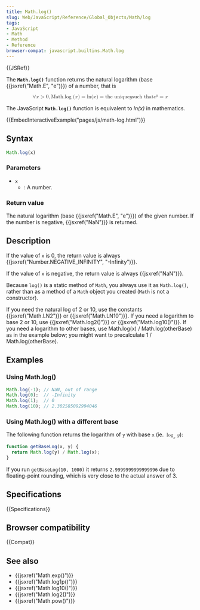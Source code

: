 ```yaml
---
title: Math.log()
slug: Web/JavaScript/Reference/Global_Objects/Math/log
tags:
- JavaScript
- Math
- Method
- Reference
browser-compat: javascript.builtins.Math.log
---
```

{{JSRef}}

The **`Math.log()`** function returns the natural logarithm (base
{{jsxref("Math.E", "e")}}) of a number, that is

<math display="block"><semantics><mrow><mo>∀</mo> <mi>x</mi> <mo>></mo>
<mn>0</mn> <mo>,</mo>
<mstyle mathvariant="monospace"><mrow><mo lspace="0em" rspace="thinmathspace">Math.log</mo>
<mo stretchy="false">(</mo> <mi>x</mi> <mo stretchy="false">)</mo>
</mrow></mstyle><mo>=</mo> <mo lspace="0em" rspace="0em">ln</mo>
<mo stretchy="false">(</mo> <mi>x</mi> <mo stretchy="false">)</mo> <mo>=</mo>
<mtext>the unique</mtext> <mspace width="thickmathspace"></mspace><mi>y</mi>
<mspace width="thickmathspace"></mspace><mtext>such that</mtext>
<mspace width="thickmathspace"></mspace><msup><mi>e</mi> <mi>y</mi>
</msup><mo>=</mo> <mi>x</mi> </mrow><annotation encoding="TeX">\forall x > 0,
\mathtt{\operatorname{Math.log}(x)} = \ln(x) = \text{the unique} \; y \;
\text{such that} \; e^y = x</annotation></semantics></math>

The JavaScript **`Math.log()`** function is equivalent to _ln(x)_ in
mathematics.

{{EmbedInteractiveExample("pages/js/math-log.html")}}

## Syntax

```js
Math.log(x)
```

### Parameters

- `x`
  - : A number.

### Return value

The natural logarithm (base {{jsxref("Math.E", "e")}}) of the given
number. If the number is negative, {{jsxref("NaN")}} is returned.

## Description

If the value of `x` is 0, the return value is always
{{jsxref("Number.NEGATIVE_INFINITY", "-Infinity")}}.

If the value of `x` is negative, the return value is always
{{jsxref("NaN")}}.

Because `log()` is a static method of `Math`, you always use it as `Math.log()`,
rather than as a method of a `Math` object you created (`Math` is not a
constructor).

If you need the natural log of 2 or 10, use the constants
{{jsxref("Math.LN2")}} or {{jsxref("Math.LN10")}}. If you need a
logarithm to base 2 or 10, use {{jsxref("Math.log2()")}} or
{{jsxref("Math.log10()")}}. If you need a logarithm to other bases,
use Math.log(x) / Math.log(otherBase) as in the example below; you might want to
precalculate 1 / Math.log(otherBase).

## Examples

### Using Math.log()

```js
Math.log(-1); // NaN, out of range
Math.log(0);  // -Infinity
Math.log(1);  // 0
Math.log(10); // 2.302585092994046
```

### Using Math.log() with a different base

The following function returns the logarithm of `y` with base `x` (ie.
<math><semantics><mrow><msub><mo>log</mo> <mi>x</mi> </msub><mi>y</mi>
</mrow><annotation encoding="TeX">\log_x y</annotation> </semantics></math>):

```js
function getBaseLog(x, y) {
  return Math.log(y) / Math.log(x);
}
```

If you run `getBaseLog(10, 1000)` it returns `2.9999999999999996` due to
floating-point rounding, which is very close to the actual answer of 3.

## Specifications

{{Specifications}}

## Browser compatibility

{{Compat}}

## See also

- {{jsxref("Math.exp()")}}
- {{jsxref("Math.log1p()")}}
- {{jsxref("Math.log10()")}}
- {{jsxref("Math.log2()")}}
- {{jsxref("Math.pow()")}}
